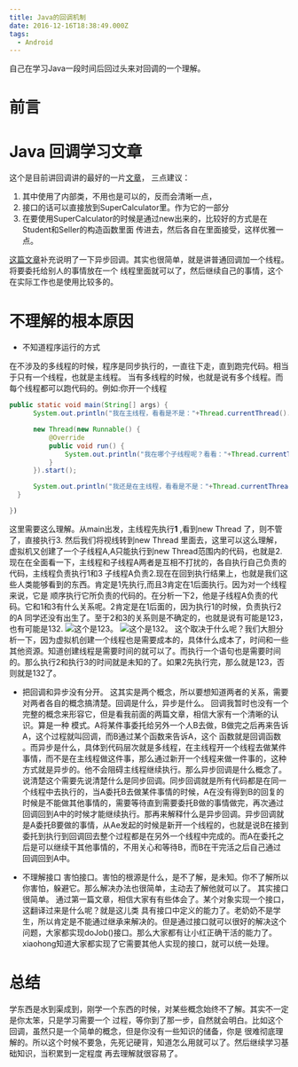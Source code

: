 ```yaml
---
title: Java的回调机制
date: 2016-12-16T18:38:49.000Z
tags:
  - Android
---
```


自己在学习Java一段时间后回过头来对回调的一个理解。 <!-- more -->

# 前言

# Java 回调学习文章

这个是目前讲回调讲的最好的一片[文章](http://www.cnblogs.com/heshuchao/p/5376298.html)， 三点建议：

1. 其中使用了内部类，不用也是可以的，反而会清晰一点，
2. 接口的话可以直接放到SuperCalculator里。作为它的一部分
3. 在要使用SuperCalculator的时候是通过new出来的，比较好的方式是在Student和Seller的构造函数里面 传进去，然后各自在里面接受，这样优雅一点。

[这篇文章](http://www.bysocket.com/?p=636)补充说明了一下异步回调。其实也很简单，就是讲普通回调加一个线程。将要委托给别人的事情放在一个 线程里面就可以了，然后继续自己的事情，这个在实际工作也是使用比较多的。

# 不理解的根本原因

- 不知道程序运行的方式

在不涉及的多线程的时候，程序是同步执行的，一直往下走，直到跑完代码。相当于只有一个线程，也就是主线程。 当有多线程的时候，也就是说有多个线程。而每个线程都可以跑代码的。例如:你开一个线程

```java
public static void main(String[] args) {
      System.out.println("我在主线程，看看是不是："+Thread.currentThread().getName());// 1

      new Thread(new Runnable() {
          @Override
          public void run() {
              System.out.println("我在哪个子线程呢？看看："+Thread.currentThread().getName());  //2
          }
      }).start();

      System.out.println("我还是在主线程，看看是不是："+Thread.currentThread().getName());  //3
  }

})
```

这里需要这么理解。从main出发，主线程先执行**1** ,看到new Thread 了，则不管了，直接执行3\. 然后我们将视线转到new Thread 里面去，这里可以这么理解，虚拟机又创建了一个子线程A,A只能执行到new Thread范围内的代码，也就是2.现在在全面看一下，主线程和子线程A两者是互相不打扰的，各自执行自己负责的代码，主线程负责执行1和3 子线程A负责2.现在在回到执行结果上，也就是我们这些人类能够看到的东西。肯定是1先执行,而且3肯定在1后面执行。因为对一个线程来说，它是 顺序执行它所负责的代码的。在分析一下2，他是子线程A负责的代码。它和1和3有什么关系呢。2肯定是在1后面的，因为执行1的时候，负责执行2的A 同学还没有出生了。至于2和3的关系则是不确定的，也就是说有可能是123，也有可能是132\. ![这个是123](https://blog-image-1257302654.cos.ap-guangzhou.myqcloud.com/2018-08-24-043828.jpg)。 ![这个是132](https://blog-image-1257302654.cos.ap-guangzhou.myqcloud.com/2018-08-24-043841.jpg)。 这个取决于什么呢？我们大胆分析一下，因为虚拟机创建一个线程也是需要成本的，具体什么成本了，时间和一些其他资源。知道创建线程是需要时间的就可以了。而执行一个语句也是需要时间的。那么执行2和执行3的时间就是未知的了。如果2先执行完，那么就是123，否则就是132了。

- 把回调和异步没有分开。 这其实是两个概念，所以要想知道两者的关系，需要对两者各自的概念搞清楚。回调是什么，异步是什么。 回调我暂时也没有一个完整的概念来形容它，但是看我前面的两篇文章，相信大家有一个清晰的认识。算是一种 模式。A将某件事委托给另外一个人B去做，B做完之后再来告诉A，这个过程就叫回调，而B通过某个函数来告诉A，这个 函数就是回调函数 。而异步是什么，具体到代码层次就是多线程，在主线程开一个线程去做某件事情，而不是在主线程做这件事，那么通过新开一个线程来做一件事的，这种方式就是异步的。他不会阻碍主线程继续执行。那么异步回调是什么概念了。说清楚这个需要先说清楚什么是同步回调。同步回调就是所有代码都是在同一个线程中去执行的，当A委托B去做某件事情的时候，A在没有得到B的回复的时候是不能做其他事情的，需要等待直到需要委托B做的事情做完，再次通过回调回到A中的时候才能继续执行。那再来解释什么是异步回调。异步回调就是A委托B要做的事情，从Ae发起的时候是新开一个线程的，也就是说B在接到委托到执行到回调回去整个过程都是在另外一个线程中完成的。而A在委托之后是可以继续干其他事情的，不用关心和等待B，而B在干完活之后自己通过回调回到A中。

- 不理解接口 害怕接口。害怕的根源是什么，是不了解，是未知。你不了解所以你害怕，躲避它。那么解决办法也很简单，主动去了解他就可以了。 其实接口很简单。 通过第一篇文章，相信大家有有些体会了。某个对象实现一个接口，这翻译过来是什么呢？就是这儿类 具有接口中定义的能力了。老奶奶不是学生，所以肯定是不能通过继承来解决的。但是通过接口就可以很好的解决这个问题，大家都实现doJob()接口。那么大家都有让小红正确干活的能力了。xiaohong知道大家都实现了它需要其他人实现的接口，就可以统一处理。

# 总结

学东西是水到渠成到，刚学一个东西的时候，对某些概念始终不了解。其实不一定是你太笨，只是学习需要一个 过程，等你到了那一步，自然就会明白。比如这个回调，虽然只是一个简单的概念，但是你没有一些知识的储备，你是 很难彻底理解的。所以这个时候不要急，先死记硬背，知道怎么用就可以了。然后继续学习基础知识，当积累到一定程度 再去理解就很容易了。
